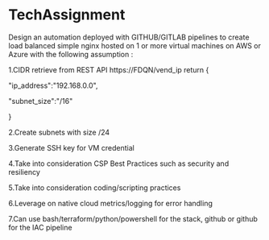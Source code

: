 # TechAssignment
Design an automation deployed with GITHUB/GITLAB pipelines to create load balanced simple nginx hosted on 1 or more virtual machines on AWS or Azure with the following assumption :

 

  1.CIDR retrieve from REST API https://FDQN/vend_ip return
{

   "ip_address":"192.168.0.0",

   "subnet_size":"/16"

}

  2.Create subnets with size /24

  3.Generate SSH key for VM credential

  4.Take into consideration CSP Best Practices such as security and resiliency

  5.Take into consideration coding/scripting practices

  6.Leverage on native cloud metrics/logging for error handling

  7.Can use bash/terraform/python/powershell for the stack, github or github for the IAC pipeline
                               